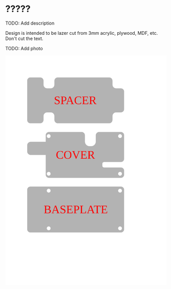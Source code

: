 # ?????

TODO: Add description

Design is intended to be lazer cut from 3mm acrylic, plywood, MDF, etc. Don't cut the text.

TODO: Add photo

![arcano-nes-chiptune-synth-case.svg](arcano-nes-chiptune-synth-case.svg)
